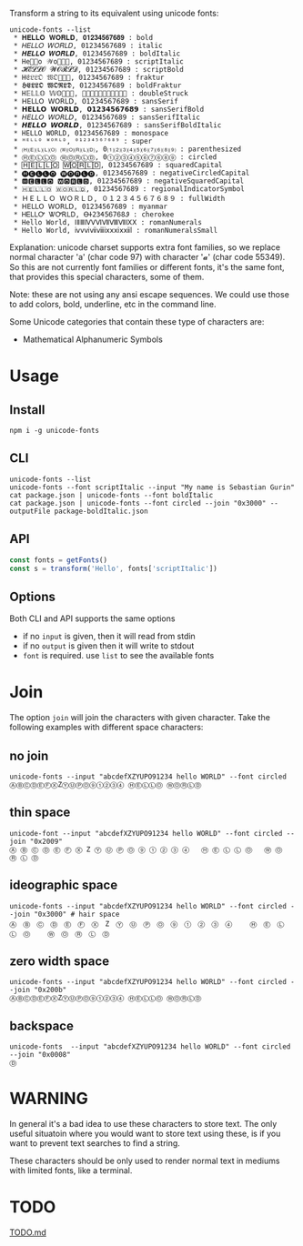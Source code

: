 Transform a string to its equivalent using unicode fonts:

```
unicode-fonts --list
 * 𝐇𝐄𝐋𝐋𝐎 𝐖𝐎𝐑𝐋𝐃, 𝟎𝟏𝟐𝟑𝟒𝟓𝟔𝟕𝟔𝟖𝟗 : bold
 * 𝐻𝐸𝐿𝐿𝑂 𝑊𝑂𝑅𝐿𝐷, 01234567689 : italic
 * 𝑯𝑬𝑳𝑳𝑶 𝑾𝑶𝑹𝑳𝑫, 01234567689 : boldItalic
 * He𝒧𝒧o 𝒲o𝒭𝒧𝒟, 01234567689 : scriptItalic
 * 𝓗𝓔𝓛𝓛𝓞 𝓦𝓞𝓡𝓛𝓓, 01234567689 : scriptBold
 * H𝔈𝔏𝔏𝔒 𝔚𝔒𝔕𝔏𝔇, 01234567689 : fraktur
 * 𝕳𝕰𝕷𝕷𝕺 𝖂𝕺𝕽𝕷𝕯, 01234567689 : boldFraktur
 * H𝔼𝕃𝕃𝕆 𝕎𝕆𝕉𝕃𝔻, 𝟘𝟙𝟚𝟛𝟜𝟝𝟞𝟟𝟞𝟠𝟡 : doubleStruck
 * 𝖧𝖤𝖫𝖫𝖮 𝖶𝖮𝖱𝖫𝖣, 𝟢𝟣𝟤𝟥𝟦𝟧𝟨𝟩𝟨𝟪𝟫 : sansSerif
 * 𝗛𝗘𝗟𝗟𝗢 𝗪𝗢𝗥𝗟𝗗, 𝟬𝟭𝟮𝟯𝟰𝟱𝟲𝟳𝟲𝟴𝟵 : sansSerifBold
 * 𝘏𝘌𝘓𝘓𝘖 𝘞𝘖𝘙𝘓𝘋, 01234567689 : sansSerifItalic
 * 𝙃𝙀𝙇𝙇𝙊 𝙒𝙊𝙍𝙇𝘿, 01234567689 : sansSerifBoldItalic
 * 𝙷𝙴𝙻𝙻𝙾 𝚆𝙾𝚁𝙻𝙳, 𝟶𝟷𝟸𝟹𝟺𝟻𝟼𝟽𝟼𝟾𝟿 : monospace
 * ᴴᴱᴸᴸᴼ ᵂᴼᴿᴸᴰ, ⁰¹²³⁴⁵⁶⁷⁶⁸⁹ : super
 * 🄗🄔🄛🄛🄞 🄦🄞🄡🄛🄓, 0⑴⑵⑶⑷⑸⑹⑺⑹⑻⑼ : parenthesized
 * ⒽⒺⓁⓁⓄ ⓌⓄⓇⓁⒹ, 0①②③④⑤⑥⑦⑥⑧⑨ : circled
 * 🄷🄴🄻🄻🄾 🅆🄾🅁🄻🄳, 01234567689 : squaredCapital
 * 🅗🅔🅛🅛🅞 🅦🅞🅡🅛🅓, 01234567689 : negativeCircledCapital
 * 🅷🅴🅻🅻🅾 🆆🅾🆁🅻🅳, 01234567689 : negativeSquaredCapital
 * 🇭🇪🇱🇱🇴 🇼🇴🇷🇱🇩, 01234567689 : regionalIndicatorSymbol
 * ＨＥＬＬＯ ＷＯＲＬＤ, ０１２３４５６７６８９ : fullWidth
 * ꓧꓰꓡꓡꓳ ꓪꓳꓣꓡꓓ, 01234567689 : myanmar
 * ᎻᎬᏞᏞᎤ ᏔᎤᎡᏞᎠ, ᎾᏐ23Ꮞ5Ꮾ7Ꮾ8Ꮽ : cherokee
 * Hello World, ⅠⅡⅢⅣⅤⅥⅦⅧⅦⅨⅩ : romanNumerals
 * Hello World, ⅳⅴⅵⅶⅷⅸⅹⅺⅹⅻⅼ : romanNumeralsSmall
```

Explanation: unicode charset supports extra font families, so we replace normal character 'a' (char code 97) with character '𝓪' (char code 55349). So this are not currently font families or different fonts, it's the same font, that provides this special characters, some of them. 

Note: these are not using any ansi escape sequences. We could use those to add colors, bold, underline, etc in the command line. 

Some Unicode categories that contain these type of characters are: 

 * Mathematical Alphanumeric Symbols

# Usage
## Install

```
npm i -g unicode-fonts
```

## CLI
```
unicode-fonts --list
unicode-fonts --font scriptItalic --input "My name is Sebastian Gurin"
cat package.json | unicode-fonts --font boldItalic
cat package.json | unicode-fonts --font circled --join "0x3000" --outputFile package-boldItalic.json
```

## API

```ts
const fonts = getFonts()
const s = transform('Hello', fonts['scriptItalic'])
```

## Options

Both CLI and API supports the same options

 * if no `input` is given, then it will read from stdin
 * if no `output` is given then it will write to stdout
 * `font` is required. use `list` to see the available fonts

# Join

The option `join` will join the characters with given character. Take the following examples with different space characters: 


## no join
```
unicode-fonts --input "abcdefXZYUPO91234 hello WORLD" --font circled
ⒶⒷⒸⒹⒺⒻⓍZⓎⓊⓅⓄ⑨①②③④ ⒽⒺⓁⓁⓄ ⓌⓄⓇⓁⒹ
```
## thin space
```
unicode-font --input "abcdefXZYUPO91234 hello WORLD" --font circled --join "0x2009"
Ⓐ Ⓑ Ⓒ Ⓓ Ⓔ Ⓕ Ⓧ Z Ⓨ Ⓤ Ⓟ Ⓞ ⑨ ① ② ③ ④   Ⓗ Ⓔ Ⓛ Ⓛ Ⓞ   Ⓦ Ⓞ Ⓡ Ⓛ Ⓓ 
```
## ideographic space
```
unicode-fonts --input "abcdefXZYUPO91234 hello WORLD" --font circled --join "0x3000" # hair space
Ⓐ　Ⓑ　Ⓒ　Ⓓ　Ⓔ　Ⓕ　Ⓧ　Z　Ⓨ　Ⓤ　Ⓟ　Ⓞ　⑨　①　②　③　④　 　Ⓗ　Ⓔ　Ⓛ　Ⓛ　Ⓞ　 　Ⓦ　Ⓞ　Ⓡ　Ⓛ　Ⓓ
```
## zero width space
```
unicode-fonts --input "abcdefXZYUPO91234 hello WORLD" --font circled --join "0x200b"
Ⓐ​Ⓑ​Ⓒ​Ⓓ​Ⓔ​Ⓕ​Ⓧ​Z​Ⓨ​Ⓤ​Ⓟ​Ⓞ​⑨​①​②​③​④​ ​Ⓗ​Ⓔ​Ⓛ​Ⓛ​Ⓞ​ ​Ⓦ​Ⓞ​Ⓡ​Ⓛ​Ⓓ
```

## backspace
```
unicode-fonts  --input "abcdefXZYUPO91234 hello WORLD" --font circled --join "0x0008"
Ⓓ
```

# WARNING

In general it's a bad idea to use these characters to store text. The only useful situatoin where you would want to store text using these, is if you want to prevent text searches to find a string.

These characters should be only used to render normal text in mediums with limited fonts, like a terminal. 

# TODO

[TODO.md](TODO.md)